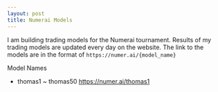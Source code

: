 ```yaml
---
layout: post
title: Numerai Models
---
```


I am building trading models for the Numerai tournament. Results of my trading models are updated every day on the website. 
The link to the models are in the format of `https://numer.ai/{model_name}`

Model Names 
  - thomas1 ~ thomas50 <https://numer.ai/thomas1>

